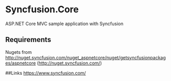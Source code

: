# Syncfusion.Core
ASP.NET Core MVC sample application with Syncfusion 

## Requirements
Nugets from http://nuget.syncfusion.com/nuget_aspnetcore/nuget/getsyncfusionpackages/aspnetcore (http://nuget.syncfusion.com/)

##Links
https://www.syncfusion.com/

